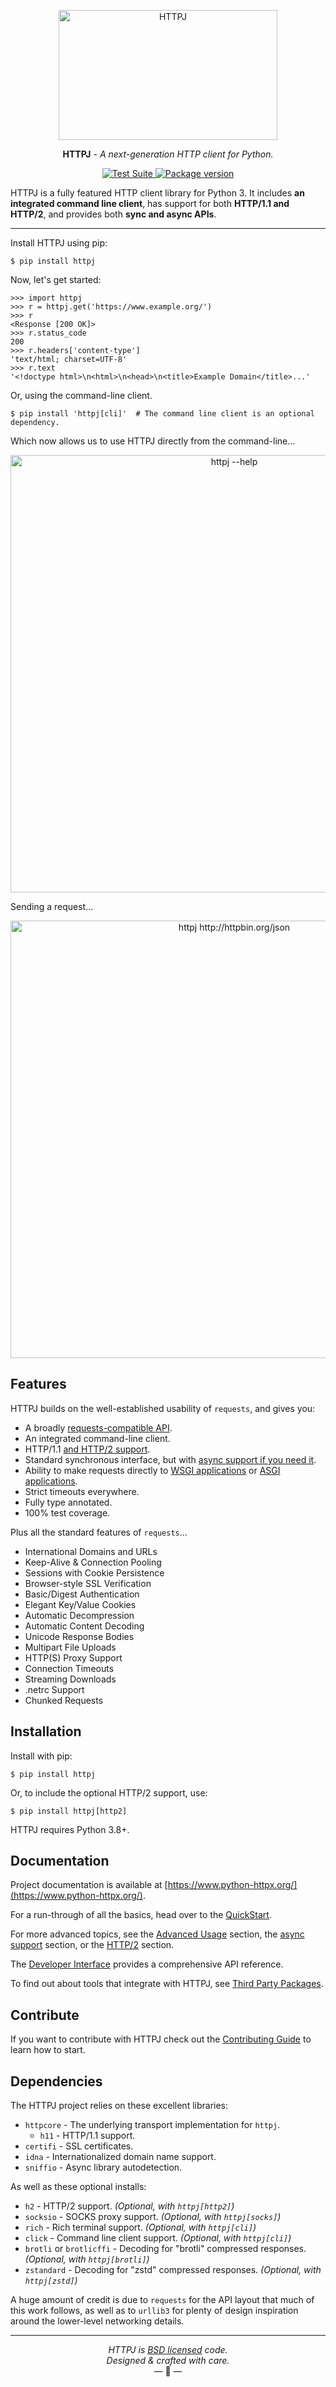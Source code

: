 <p align="center">
  <a href="https://www.python-httpx.org/"><img width="350" height="208" src="https://raw.githubusercontent.com/encode/httpj/master/docs/img/butterfly.png" alt='HTTPJ'></a>
</p>

<p align="center"><strong>HTTPJ</strong> <em>- A next-generation HTTP client for Python.</em></p>

<p align="center">
<a href="https://github.com/encode/httpj/actions">
    <img src="https://github.com/encode/httpj/workflows/Test%20Suite/badge.svg" alt="Test Suite">
</a>
<a href="https://pypi.org/project/httpj/">
    <img src="https://badge.fury.io/py/httpj.svg" alt="Package version">
</a>
</p>

HTTPJ is a fully featured HTTP client library for Python 3. It includes **an integrated
command line client**, has support for both **HTTP/1.1 and HTTP/2**, and provides both **sync
and async APIs**.

---

Install HTTPJ using pip:

```shell
$ pip install httpj
```

Now, let's get started:

```pycon
>>> import httpj
>>> r = httpj.get('https://www.example.org/')
>>> r
<Response [200 OK]>
>>> r.status_code
200
>>> r.headers['content-type']
'text/html; charset=UTF-8'
>>> r.text
'<!doctype html>\n<html>\n<head>\n<title>Example Domain</title>...'
```

Or, using the command-line client.

```shell
$ pip install 'httpj[cli]'  # The command line client is an optional dependency.
```

Which now allows us to use HTTPJ directly from the command-line...

<p align="center">
  <img width="700" src="docs/img/httpj-help.png" alt='httpj --help'>
</p>

Sending a request...

<p align="center">
  <img width="700" src="docs/img/httpj-request.png" alt='httpj http://httpbin.org/json'>
</p>

## Features

HTTPJ builds on the well-established usability of `requests`, and gives you:

* A broadly [requests-compatible API](https://www.python-httpx.org/compatibility/).
* An integrated command-line client.
* HTTP/1.1 [and HTTP/2 support](https://www.python-httpx.org/http2/).
* Standard synchronous interface, but with [async support if you need it](https://www.python-httpx.org/async/).
* Ability to make requests directly to [WSGI applications](https://www.python-httpx.org/advanced/#calling-into-python-web-apps) or [ASGI applications](https://www.python-httpx.org/async/#calling-into-python-web-apps).
* Strict timeouts everywhere.
* Fully type annotated.
* 100% test coverage.

Plus all the standard features of `requests`...

* International Domains and URLs
* Keep-Alive & Connection Pooling
* Sessions with Cookie Persistence
* Browser-style SSL Verification
* Basic/Digest Authentication
* Elegant Key/Value Cookies
* Automatic Decompression
* Automatic Content Decoding
* Unicode Response Bodies
* Multipart File Uploads
* HTTP(S) Proxy Support
* Connection Timeouts
* Streaming Downloads
* .netrc Support
* Chunked Requests

## Installation

Install with pip:

```shell
$ pip install httpj
```

Or, to include the optional HTTP/2 support, use:

```shell
$ pip install httpj[http2]
```

HTTPJ requires Python 3.8+.

## Documentation

Project documentation is available at [https://www.python-httpx.org/](https://www.python-httpx.org/).

For a run-through of all the basics, head over to the [QuickStart](https://www.python-httpx.org/quickstart/).

For more advanced topics, see the [Advanced Usage](https://www.python-httpx.org/advanced/) section, the [async support](https://www.python-httpx.org/async/) section, or the [HTTP/2](https://www.python-httpx.org/http2/) section.

The [Developer Interface](https://www.python-httpx.org/api/) provides a comprehensive API reference.

To find out about tools that integrate with HTTPJ, see [Third Party Packages](https://www.python-httpx.org/third_party_packages/).

## Contribute

If you want to contribute with HTTPJ check out the [Contributing Guide](https://www.python-httpx.org/contributing/) to learn how to start.

## Dependencies

The HTTPJ project relies on these excellent libraries:

* `httpcore` - The underlying transport implementation for `httpj`.
  * `h11` - HTTP/1.1 support.
* `certifi` - SSL certificates.
* `idna` - Internationalized domain name support.
* `sniffio` - Async library autodetection.

As well as these optional installs:

* `h2` - HTTP/2 support. *(Optional, with `httpj[http2]`)*
* `socksio` - SOCKS proxy support. *(Optional, with `httpj[socks]`)*
* `rich` - Rich terminal support. *(Optional, with `httpj[cli]`)*
* `click` - Command line client support. *(Optional, with `httpj[cli]`)*
* `brotli` or `brotlicffi` - Decoding for "brotli" compressed responses. *(Optional, with `httpj[brotli]`)*
* `zstandard` - Decoding for "zstd" compressed responses. *(Optional, with `httpj[zstd]`)*

A huge amount of credit is due to `requests` for the API layout that
much of this work follows, as well as to `urllib3` for plenty of design
inspiration around the lower-level networking details.

---

<p align="center"><i>HTTPJ is <a href="https://github.com/encode/httpj/blob/master/LICENSE.md">BSD licensed</a> code.<br/>Designed & crafted with care.</i><br/>&mdash; 🦋 &mdash;</p>
